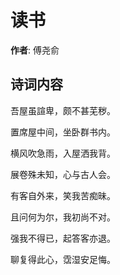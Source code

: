 # 读书

**作者**: 傅尧俞

## 诗词内容

吾屋虽諠卑，颇不甚芜秽。

置席屋中间，坐卧群书内。

横风吹急雨，入屋洒我背。

展卷殊未知，心与古人会。

有客自外来，笑我苦痴昧。

且问何为尔，我初尚不对。

强我不得已，起答客亦退。

聊复得此心，霑湿安足悔。

